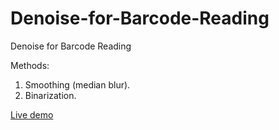 # Denoise-for-Barcode-Reading

Denoise for Barcode Reading


Methods:

1. Smoothing (median blur).
2. Binarization.


[Live demo](https://blog.xulihang.me/Denoise-for-Barcode-Reading/)
